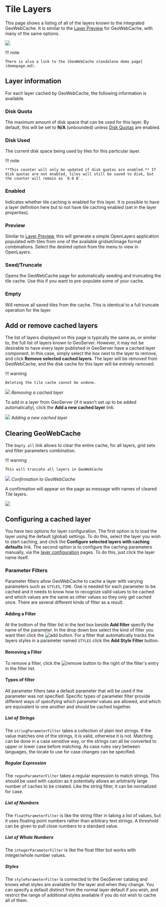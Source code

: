 # Tile Layers

This page shows a listing of all of the layers known to the integrated GeoWebCache. It is similar to the [Layer Preview](../../data/webadmin/layerpreview.md) for GeoWebCache, with many of the same options.

![](img/tilelayers.png)

!!! note

    There is also a link to the [GeoWebCache standalone demo page](demopage.md).

## Layer information

For each layer cached by GeoWebCache, the following information is available.

### Disk Quota

The maximum amount of disk space that can be used for this layer. By default, this will be set to **N/A** (unbounded) unless [Disk Quotas](diskquotas.md) are enabled.

### Disk Used

The current disk space being used by tiles for this particular layer.

!!! note

    **This counter will only be updated if disk quotas are enabled.** If disk quotas are not enabled, tiles will still be saved to disk, but the counter will remain as `0.0 B`.

### Enabled

Indicates whether tile caching is enabled for this layer. It is possible to have a layer definition here but to not have tile caching enabled (set in the layer properties).

### Preview

Similar to [Layer Preview](../../data/webadmin/layerpreview.md), this will generate a simple OpenLayers application populated with tiles from one of the available gridset/image format combinations. Select the desired option from the menu to view in OpenLayers.

### Seed/Truncate

Opens the GeoWebCache page for automatically seeding and truncating the tile cache. Use this if you want to pre-populate some of your cache.

### Empty

Will remove all saved tiles from the cache. This is identical to a full truncate operation for the layer.

## Add or remove cached layers

The list of layers displayed on this page is typically the same as, or similar to, the full list of layers known to GeoServer. However, it may not be desirable to have every layer published in GeoServer have a cached layer component. In this case, simply select the box next to the layer to remove, and click **Remove selected cached layers**. The layer will be removed from GeoWebCache, and the disk cache for this layer will be entirely removed.

!!! warning

    Deleting the tile cache cannot be undone.

![](img/removecachedlayers.png)
*Removing a cached layer*

To add in a layer from GeoServer (if it wasn't set up to be added automatically), click the **Add a new cached layer** link.

![](img/newcachedlayer.png)
*Adding a new cached layer*

## Clearing GeoWebCache

The `Empty all` link allows to clear the entire cache, for all layers, grid sets and filter parameters combination.

!!! warning

    This will truncate all layers in GeoWebCache

![](img/gwc_confirm.png)
*Confirmation to GeoWebCache*

A confirmation will appear on the page as message with names of cleared Tile layers.

![](img/gwc_clean.png)

## Configuring a cached layer

You have two options for layer configuration. The first option is to load the layer using the default (global) settings. To do this, select the layer you wish to start caching, and click the **Configure selected layers with caching defaults** link. The second option is to configure the caching parameters manually, via the [layer configuration](../../data/webadmin/layers.md) pages. To do this, just click the layer name itself.

### Parameter Filters

Parameter filters allow GeoWebCache to cache a layer with varying parameters such as `STYLES`, `TIME`. One is needed for each parameter to be cached and it needs to know how to recognize valid values to be cached and which values are the same as other values so they only get cached once. There are several different kinds of filter as a result.

#### Adding a Filter

At the bottom of the filter list in the text box beside **Add filter** specify the name of the parameter. In the drop down box select the kind of filter you want then click the ![add](img/add.png) button. For a filter that automatically tracks the layers styles in a parameter named `STYLES` click the **Add Style Filter** button.

#### Removing a Filter

To remove a filter, click the ![remove](img/remove.png) button to the right of the filter's entry in the filter list.

#### Types of filter

All parameter filters take a default parameter that will be used if the parameter was not specified. Specific types of parameter filter provide different ways of specifying which parameter values are allowed, and which are equivalent to one another and should be cached together.

##### List of Strings

The `stringParameterFilter` takes a collection of plain text strings. If the value matches one of the strings, it is valid, otherwise it is not. Matching can be done in a case sensitive way, or the strings can all be converted to upper or lower case before matching. As case rules vary between languages, the locale to use for case changes can be specified.

##### Regular Expression

The ``regexParameterFilter`` takes a regular expression to match strings. This should be used with caution as it potentially allows an arbitrarily large number of caches to be created. Like the string filter, it can be normalized for case.

##### List of Numbers

The `floatParameterFilter` is like the string filter in taking a list of values, but it uses floating point numbers rather than arbitrary text strings. A threshold can be given to pull close numbers to a standard value.

##### List of Whole Numbers

The `integerParameterFilter` is like the float filter but works with integer/whole number values.

##### Styles

The `styleParameterFilter` is connected to the GeoServer catalog and knows what styles are available for the layer and when they change. You can specify a default distinct from the normal layer default if you wish, and restrict the range of additional styles available if you do not wish to cache all of them.
